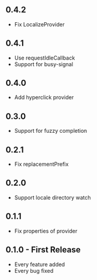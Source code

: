 ## 0.4.2
* Fix LocalizeProvider

## 0.4.1
* Use requestIdleCallback
* Support for busy-signal

## 0.4.0
* Add hyperclick provider

## 0.3.0
* Support for fuzzy completion

## 0.2.1
* Fix replacementPrefix

## 0.2.0
* Support locale directory watch

## 0.1.1
* Fix properties of provider

## 0.1.0 - First Release
* Every feature added
* Every bug fixed
